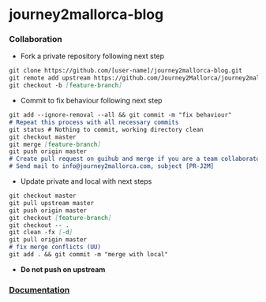 # journey2mallorca-blog

### Collaboration
- Fork a private repository following next step
```markdown
git clone https://github.com/[user-name]/journey2mallorca-blog.git
git remote add upstream https://github.com/Journey2Mallorca/journey2mallorca-blog.git
git checkout -b [feature-branch]
```

- Commit to fix behaviour following next step
```markdown
git add --ignore-removal --all && git commit -m "fix behaviour"
# Repeat this process with all necessary commits
git status # Nothing to commit, working directory clean
git checkout master
git merge [feature-branch]
git push origin master
# Create pull request on guihub and merge if you are a team collaborator
# Send mail to info@journey2mallorca.com, subject [PR-J2M]
```

- Update private and local with next steps
```markdown
git checkout master
git pull upstream master
git push origin master
git checkout [feature-branch]
git checkout -- .
git clean -fx [-d]
git pull origin master
# fix merge conflicts (UU)
git add . && git commit -m "merge with local"
```

- **Do not push on upstream**

### [Documentation](https://drive.google.com/open?id=15V2N_8-rbGmCylSnOnkCzAi7GFjKfODYRZfGE6oRvgE)